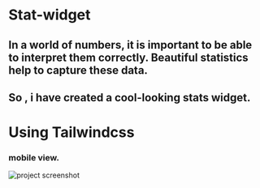 # Stat-widget

##  In a world of numbers, it is important to be able to interpret them correctly. Beautiful statistics help to capture these data.

## So , i have  created  a cool-looking stats widget.

# Using Tailwindcss

### mobile view.

![project screenshot]()
